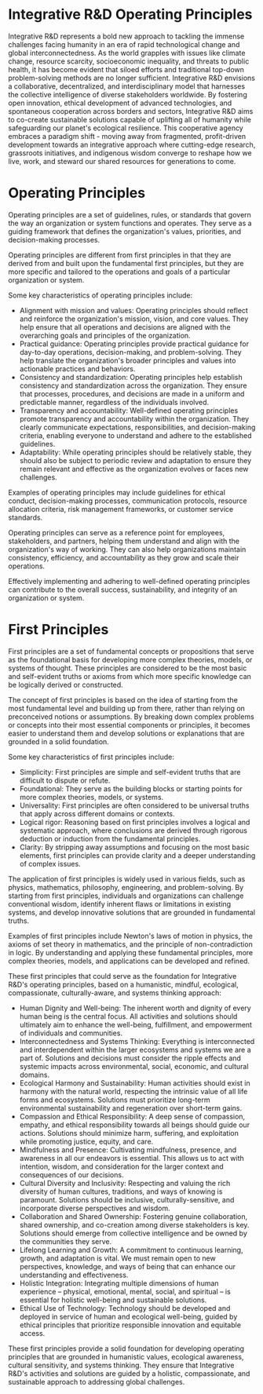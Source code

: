 # Integrative R&D Operating Principles

Integrative R&D represents a bold new approach to tackling the immense challenges facing humanity in an era of rapid technological change and global interconnectedness. As the world grapples with issues like climate change, resource scarcity, socioeconomic inequality, and threats to public health, it has become evident that siloed efforts and traditional top-down problem-solving methods are no longer sufficient. Integrative R&D envisions a collaborative, decentralized, and interdisciplinary model that harnesses the collective intelligence of diverse stakeholders worldwide. By fostering open innovation, ethical development of advanced technologies, and spontaneous cooperation across borders and sectors, Integrative R&D aims to co-create sustainable solutions capable of uplifting all of humanity while safeguarding our planet's ecological resilience. This cooperative agency embraces a paradigm shift - moving away from fragmented, profit-driven development towards an integrative approach where cutting-edge research, grassroots initiatives, and indigenous wisdom converge to reshape how we live, work, and steward our shared resources for generations to come.

# Operating Principles

Operating principles are a set of guidelines, rules, or standards that govern the way an organization or system functions and operates. They serve as a guiding framework that defines the organization's values, priorities, and decision-making processes.

Operating principles are different from first principles in that they are derived from and built upon the fundamental first principles, but they are more specific and tailored to the operations and goals of a particular organization or system.

Some key characteristics of operating principles include:

- Alignment with mission and values: Operating principles should reflect and reinforce the organization's mission, vision, and core values. They help ensure that all operations and decisions are aligned with the overarching goals and principles of the organization.
- Practical guidance: Operating principles provide practical guidance for day-to-day operations, decision-making, and problem-solving. They help translate the organization's broader principles and values into actionable practices and behaviors.
- Consistency and standardization: Operating principles help establish consistency and standardization across the organization. They ensure that processes, procedures, and decisions are made in a uniform and predictable manner, regardless of the individuals involved.
- Transparency and accountability: Well-defined operating principles promote transparency and accountability within the organization. They clearly communicate expectations, responsibilities, and decision-making criteria, enabling everyone to understand and adhere to the established guidelines.
- Adaptability: While operating principles should be relatively stable, they should also be subject to periodic review and adaptation to ensure they remain relevant and effective as the organization evolves or faces new challenges.

Examples of operating principles may include guidelines for ethical conduct, decision-making processes, communication protocols, resource allocation criteria, risk management frameworks, or customer service standards.

Operating principles can serve as a reference point for employees, stakeholders, and partners, helping them understand and align with the organization's way of working. They can also help organizations maintain consistency, efficiency, and accountability as they grow and scale their operations.

Effectively implementing and adhering to well-defined operating principles can contribute to the overall success, sustainability, and integrity of an organization or system.

# First Principles

First principles are a set of fundamental concepts or propositions that serve as the foundational basis for developing more complex theories, models, or systems of thought. These principles are considered to be the most basic and self-evident truths or axioms from which more specific knowledge can be logically derived or constructed.

The concept of first principles is based on the idea of starting from the most fundamental level and building up from there, rather than relying on preconceived notions or assumptions. By breaking down complex problems or concepts into their most essential components or principles, it becomes easier to understand them and develop solutions or explanations that are grounded in a solid foundation.

Some key characteristics of first principles include:

- Simplicity: First principles are simple and self-evident truths that are difficult to dispute or refute.
- Foundational: They serve as the building blocks or starting points for more complex theories, models, or systems.
- Universality: First principles are often considered to be universal truths that apply across different domains or contexts.
- Logical rigor: Reasoning based on first principles involves a logical and systematic approach, where conclusions are derived through rigorous deduction or induction from the fundamental principles.
- Clarity: By stripping away assumptions and focusing on the most basic elements, first principles can provide clarity and a deeper understanding of complex issues.

The application of first principles is widely used in various fields, such as physics, mathematics, philosophy, engineering, and problem-solving. By starting from first principles, individuals and organizations can challenge conventional wisdom, identify inherent flaws or limitations in existing systems, and develop innovative solutions that are grounded in fundamental truths.

Examples of first principles include Newton's laws of motion in physics, the axioms of set theory in mathematics, and the principle of non-contradiction in logic. By understanding and applying these fundamental principles, more complex theories, models, and applications can be developed and refined.

These first principles that could serve as the foundation for Integrative R&D's operating principles, based on a humanistic, mindful, ecological, compassionate, culturally-aware, and systems thinking approach:

- Human Dignity and Well-being: The inherent worth and dignity of every human being is the central focus. All activities and solutions should ultimately aim to enhance the well-being, fulfillment, and empowerment of individuals and communities.
- Interconnectedness and Systems Thinking: Everything is interconnected and interdependent within the larger ecosystems and systems we are a part of. Solutions and decisions must consider the ripple effects and systemic impacts across environmental, social, economic, and cultural domains.
- Ecological Harmony and Sustainability: Human activities should exist in harmony with the natural world, respecting the intrinsic value of all life forms and ecosystems. Solutions must prioritize long-term environmental sustainability and regeneration over short-term gains.
- Compassion and Ethical Responsibility: A deep sense of compassion, empathy, and ethical responsibility towards all beings should guide our actions. Solutions should minimize harm, suffering, and exploitation while promoting justice, equity, and care.
- Mindfulness and Presence: Cultivating mindfulness, presence, and awareness in all our endeavors is essential. This allows us to act with intention, wisdom, and consideration for the larger context and consequences of our decisions.
- Cultural Diversity and Inclusivity: Respecting and valuing the rich diversity of human cultures, traditions, and ways of knowing is paramount. Solutions should be inclusive, culturally-sensitive, and incorporate diverse perspectives and wisdom.
- Collaboration and Shared Ownership: Fostering genuine collaboration, shared ownership, and co-creation among diverse stakeholders is key. Solutions should emerge from collective intelligence and be owned by the communities they serve.
- Lifelong Learning and Growth: A commitment to continuous learning, growth, and adaptation is vital. We must remain open to new perspectives, knowledge, and ways of being that can enhance our understanding and effectiveness.
- Holistic Integration: Integrating multiple dimensions of human experience – physical, emotional, mental, social, and spiritual – is essential for holistic well-being and sustainable solutions.
- Ethical Use of Technology: Technology should be developed and deployed in service of human and ecological well-being, guided by ethical principles that prioritize responsible innovation and equitable access.

These first principles provide a solid foundation for developing operating principles that are grounded in humanistic values, ecological awareness, cultural sensitivity, and systems thinking. They ensure that Integrative R&D's activities and solutions are guided by a holistic, compassionate, and sustainable approach to addressing global challenges.
